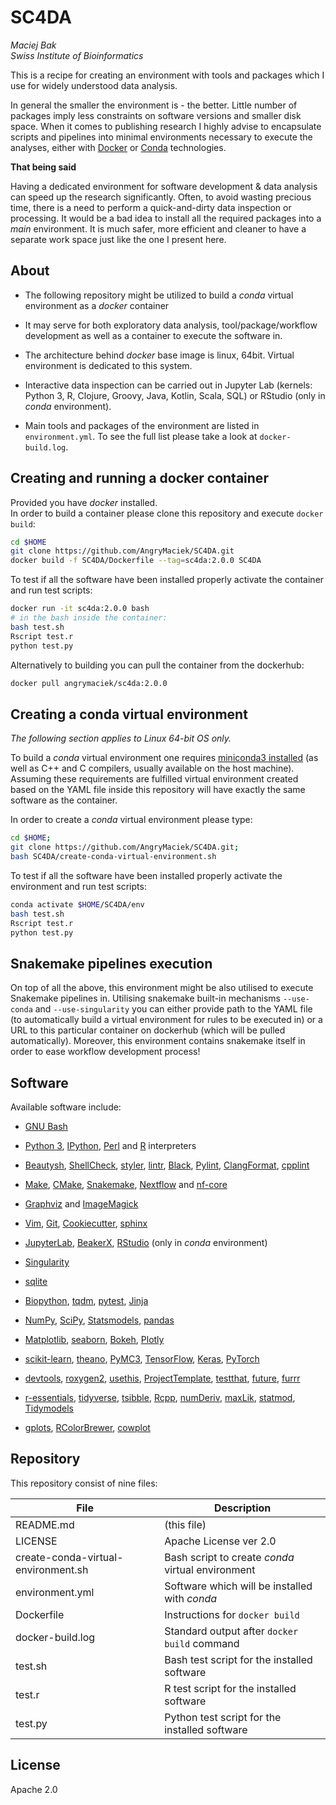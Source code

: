 # SC4DA

*Maciej Bak  
Swiss Institute of Bioinformatics*

This is a recipe for creating an environment with tools and packages which I use for widely understood data analysis.

In general the smaller the environment is - the better. Little number of packages imply less constraints on software versions and smaller disk space. When it comes to publishing research I highly advise to encapsulate scripts and pipelines into minimal environments necessary to execute the analyses, either with [Docker](https://www.docker.com/) or [Conda](https://docs.conda.io/en/latest/) technologies.

**That being said**

Having a dedicated environment for software development & data analysis can speed up the research significantly. Often, to avoid wasting precious time, there is a need to perform a quick-and-dirty data inspection or processing. It would be a bad idea to install all the required packages into a *main* environment. It is much safer, more efficient and cleaner to have a separate work space just like the one I present here.

## About

* The following repository might be utilized to build a *conda* virtual environment as a *docker* container

* It may serve for both exploratory data analysis, tool/package/workflow development as well as a container to execute the software in.

* The architecture behind *docker* base image is linux, 64bit. Virtual environment is dedicated to this system.

* Interactive data inspection can be carried out in Jupyter Lab (kernels: Python 3, R, Clojure, Groovy, Java, Kotlin, Scala, SQL) or RStudio (only in *conda* environment).

* Main tools and packages of the environment are listed in `environment.yml`. To see the full list please take a look at `docker-build.log`.

## Creating and running a docker container

Provided you have *docker* installed.  
In order to build a container please clone this repository and execute `docker build`:

```bash
cd $HOME
git clone https://github.com/AngryMaciek/SC4DA.git
docker build -f SC4DA/Dockerfile --tag=sc4da:2.0.0 SC4DA
```

To test if all the software have been installed properly activate the container and run test scripts:

```bash
docker run -it sc4da:2.0.0 bash
# in the bash inside the container:
bash test.sh
Rscript test.r
python test.py
```

Alternatively to building you can pull the container from the dockerhub:

```bash
docker pull angrymaciek/sc4da:2.0.0
```

## Creating a conda virtual environment

*The following section applies to Linux 64-bit OS only.*

To build a *conda* virtual environment one requires [miniconda3 installed](https://conda.io/projects/conda/en/latest/user-guide/install/index.html) (as well as C++ and C compilers, usually available on the host machine). Assuming these requirements are fulfilled virtual environment created based on the YAML file inside this repository will have exactly the same software as the container.

In order to create a *conda* virtual environment please type:

```bash
cd $HOME;
git clone https://github.com/AngryMaciek/SC4DA.git;
bash SC4DA/create-conda-virtual-environment.sh
```

To test if all the software have been installed properly activate the environment and run test scripts:

```bash
conda activate $HOME/SC4DA/env
bash test.sh
Rscript test.r
python test.py
```

## Snakemake pipelines execution

On top of all the above, this environment might be also utilised to execute Snakemake pipelines in. Utilising snakemake built-in mechanisms `--use-conda` and `--use-singularity` you can either provide path to the YAML file (to automatically build a virtual environment for rules to be executed in) or a URL to this particular container on dockerhub (which will be pulled automatically). Moreover, this environment contains snakemake itself in order to ease workflow development process!

## Software

Available software include:

* [GNU Bash](https://www.gnu.org/software/bash/)

* [Python 3](https://www.python.org/), [IPython](https://ipython.org/), [Perl](https://www.perl.org/) and [R](https://www.r-project.org/) interpreters

* [Beautysh](https://github.com/lovesegfault/beautysh), [ShellCheck](https://github.com/koalaman/shellcheck), [styler](https://github.com/r-lib/styler), [lintr](https://github.com/jimhester/lintr), [Black](https://github.com/psf/black), [Pylint](https://www.pylint.org/), [ClangFormat](https://clang.llvm.org/docs/ClangFormat.html), [cpplint](https://github.com/cpplint/cpplint)

* [Make](https://www.gnu.org/software/make/manual/make.html), [CMake](https://cmake.org/), [Snakemake](https://snakemake.readthedocs.io/en/stable/), [Nextflow](https://www.nextflow.io/) and [nf-core](https://nf-co.re/)

* [Graphviz](https://www.graphviz.org/) and [ImageMagick](https://imagemagick.org/)

* [Vim](https://github.com/vim/vim), [Git](https://git-scm.com/), [Cookiecutter](https://github.com/cookiecutter/cookiecutter), [sphinx](http://www.sphinx-doc.org/en/master/)

* [JupyterLab](https://jupyterlab.readthedocs.io/en/stable/), [BeakerX](http://beakerx.com/), [RStudio](https://rstudio.com/) (only in *conda* environment)

* [Singularity](https://singularity.lbl.gov/)

* [sqlite](https://www.sqlite.org/index.html)

* [Biopython](https://biopython.org/), [tqdm](https://github.com/tqdm/tqdm), [pytest](https://docs.pytest.org/en/latest/), [Jinja](https://jinja.palletsprojects.com/)

* [NumPy](https://numpy.org/), [SciPy](https://www.scipy.org/), [Statsmodels](https://www.statsmodels.org/stable/index.html), [pandas](https://pandas.pydata.org/)

* [Matplotlib](https://matplotlib.org/), [seaborn](https://seaborn.pydata.org/), [Bokeh](https://bokeh.pydata.org/en/latest/index.html), [Plotly](https://plot.ly/python/)

* [scikit-learn](https://scikit-learn.org/stable/), [theano](http://deeplearning.net/software/theano/), [PyMC3](https://docs.pymc.io/), [TensorFlow](https://www.tensorflow.org/), [Keras](https://keras.io/), [PyTorch](https://pytorch.org/)

* [devtools](https://www.rdocumentation.org/packages/devtools), [roxygen2](https://cran.r-project.org/web/packages/roxygen2/vignettes/roxygen2.html), [usethis](https://usethis.r-lib.org/), [ProjectTemplate](http://projecttemplate.net/), [testthat](https://testthat.r-lib.org/), [future](https://cran.r-project.org/web/packages/future/index.html), [furrr](https://cran.r-project.org/web/packages/furrr/index.html)

* [r-essentials](https://docs.anaconda.com/anaconda/user-guide/tasks/using-r-language/), [tidyverse](https://www.tidyverse.org/), [tsibble](https://cran.r-project.org/web/packages/tsibble/index.html), [Rcpp](https://cran.r-project.org/web/packages/Rcpp/index.html), [numDeriv](https://cran.r-project.org/web/packages/numDeriv/index.html), [maxLik](https://cran.r-project.org/web/packages/maxLik/index.html), [statmod](https://cran.r-project.org/web/packages/statmod/index.html), [Tidymodels](https://www.tidymodels.org/)

* [gplots](https://cran.r-project.org/web/packages/gplots/index.html), [RColorBrewer](https://cran.r-project.org/web/packages/RColorBrewer/index.html), [cowplot](https://cran.r-project.org/web/packages/cowplot/vignettes/introduction.html)

## Repository

This repository consist of nine files:
  
| File | Description |
| ------ | ------ |
| README.md | (this file) |
| LICENSE | Apache License ver 2.0 |
| create-conda-virtual-environment.sh | Bash script to create *conda* virtual environment |
| environment.yml | Software which will be installed with *conda* |
| Dockerfile | Instructions for `docker build` |
| docker-build.log | Standard output after `docker build` command |
| test.sh | Bash test script for the installed software |
| test.r | R test script for the installed software |
| test.py | Python test script for the installed software |

## License

Apache 2.0
